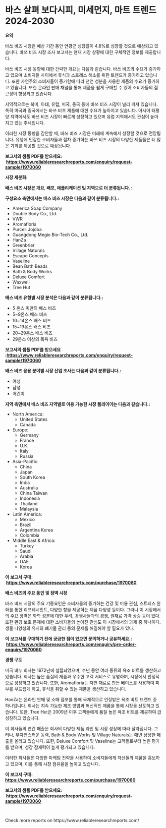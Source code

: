 <p><h1>바스 살펴 보다시피, 미세먼지, 마트 트렌드 2024-2030</h1></p><p><strong>요약</strong></p>
<p><p>바쓰 비즈 시장은 예상 기간 동안 연평균 성장률이 4.8%로 성장할 것으로 예상되고 있습니다. 바쓰 비즈 시장 조사 보고서는 현재 시장 상황에 대한 구체적인 정보를 제공합니다.</p><p>바쓰 비즈 시장 동향에 대한 간략한 개요는 다음과 같습니다. 바쓰 비즈의 수요가 증가하고 있으며 소비자들 사이에서 휴식과 스트레스 해소를 위한 트렌드가 증가하고 있습니다. 또한 자연주의 소비자들이 증가함에 따라 천연 성분을 사용한 제품의 수요가 증가하고 있습니다. 또한 온라인 판매 채널을 통해 제품을 쉽게 구매할 수 있어 소비자들의 접근성이 향상되고 있습니다.</p><p>지역적으로는 북미, 아태, 유럽, 미국, 중국 등에 바쓰 비즈 시장이 널리 퍼져 있습니다. 특히 미국과 중국에서는 바쓰 비즈 제품에 대한 수요가 높아지고 있습니다. 아시아 태평양 지역에서도 바쓰 비즈 시장이 빠르게 성장하고 있으며 유럽 지역에서도 관심이 높아지고 있는 추세입니다.</p><p>이러한 시장 동향을 감안할 때, 바쓰 비즈 시장은 미래에 계속해서 성장할 것으로 전망됩니다. 유행에 민감한 소비자들과 점차 증가하는 바쓰 비즈 시장의 다양한 제품들은 더 많은 기회를 제공할 것으로 예상됩니다.</p></p>
<p><strong>보고서의 샘플 PDF를 받으세요: &nbsp;<a href="https://www.reliableresearchreports.com/enquiry/request-sample/1970060">https://www.reliableresearchreports.com/enquiry/request-sample/1970060</a></strong></p>
<p><strong>시장 세분화:</strong></p>
<p><strong> 배스 비즈 시장은 개요, 배포, 애플리케이션 및 지역으로 더 분류됩니다. :</strong></p>
<p><strong>구성요소 측면에서는 배스 비즈 시장은 다음과 같이 분류됩니다.:</strong></p>
<p><ul><li>America Soap Company</li><li>Double Body Co., Ltd.</li><li>VWR</li><li>Aromafloria</li><li>Purcell Jojoba</li><li>Guangdong Megio Bio-Tech Co., Ltd.</li><li>HanZa</li><li>Greenbrier</li><li>Village Naturals</li><li>Escape Concepts</li><li>Vaseline</li><li>Bean Bath Beads</li><li>Bath & Body Works</li><li>Deluxe Comfort</li><li>Waxwell</li><li>Tree Hut</li></ul></p>
<p><strong> 배스 비즈 유형별 시장 분석은 다음과 같이 분류됩니다.:</strong></p>
<p><ul><li>5 온스 미만의 배스 비즈</li><li>5~9온스 배스 비즈</li><li>10~14온스 배스 비즈</li><li>15~19온스 배스 비즈</li><li>20~29온스 배스 비즈</li><li>29온스 이상의 목욕 비즈</li></ul></p>
<p><strong>보고서의 샘플 PDF를 받으세요 :<a href="https://www.reliableresearchreports.com/enquiry/request-sample/1970060">https://www.reliableresearchreports.com/enquiry/request-sample/1970060</a></strong></p>
<p><strong> 배스 비즈 응용 분야별 시장 산업 조사는 다음과 같이 분류됩니다.:</strong></p>
<p><ul><li>여성</li><li>남성</li><li>어린이</li></ul></p>
<p><strong>지역 측면에서 배스 비즈 지역별로 이용 가능한 시장 플레이어는 다음과 같습니다.:</strong></p>
<p><ul>
    <li>
        North America:
        <ul>
            <li>United States</li>
            <li>Canada</li>
        </ul>
    </li>
    <li>
        Europe:
        <ul>
            <li>Germany</li>
            <li>France</li>
            <li>U.K.</li>
            <li>Italy</li>
            <li>Russia</li>
        </ul>
    </li>
    <li>
        Asia-Pacific:
        <ul>
            <li>China</li>
            <li>Japan</li>
            <li>South Korea</li>
            <li>India</li>
            <li>Australia</li>
            <li>China Taiwan</li>
            <li>Indonesia</li>
            <li>Thailand</li>
            <li>Malaysia</li>
        </ul>
    </li>
    <li>
        Latin America:
        <ul>
            <li>Mexico</li>
            <li>Brazil</li>
            <li>Argentina Korea</li>
            <li>Colombia</li>
        </ul>
    </li>
    <li>
        Middle East & Africa:
        <ul>
            <li>Turkey</li>
            <li>Saudi</li>
            <li>Arabia</li>
            <li>UAE</li>
            <li>Korea</li>
        </ul>
    </li>
    </ul></p>
<p><strong>이 보고서 구매: &nbsp;<a href="https://www.reliableresearchreports.com/purchase/1970060">https://www.reliableresearchreports.com/purchase/1970060</a></strong></p>
<p><strong>배스 비즈의 주요 동인 및 장벽 시장</strong></p>
<p><p>바스 비드 시장의 주요 기동요인은 소비자들의 증가하는 건강 및 미용 관심, 스트레스 완화를 통한 리프레시먼트, 다양한 향을 제공하는 제품 다양성 등이다. 그러나 이 시장에서의 주요 장벽은 화학 성분에 대한 우려, 경쟁사들과의 경쟁, 원재료 가격 상승 등이 있다. 또한 환경 보호 문제에 대한 소비자들의 높아진 관심도 이 시장에서의 과제 중 하나이다. 생물 다양성의 유지와 폐기물 관리 등의 문제를 해결해야 할 필요가 있다.</p></p>
<p><strong>이 보고서를 구매하기 전에 궁금한 점이 있으면 문의하거나 공유하세요.: &nbsp;<a href="https://www.reliableresearchreports.com/enquiry/pre-order-enquiry/1970060">https://www.reliableresearchreports.com/enquiry/pre-order-enquiry/1970060</a></strong></p>
<p><strong>경쟁 구도</strong></p>
<p><p>미국 비누 회사는 1972년에 설립되었으며, 수년 동안 여러 종류의 욕조 비트를 생산하고 있습니다. 회사는 높은 품질의 제품과 우수한 고객 서비스로 유명하며, 시장에서 안정적으로 성장하고 있습니다. 또한, Aromafloria는 자연 재료로 만든 베이스를 사용하여 피부를 부드럽게 하고, 휴식을 취할 수 있는 제품을 생산하고 있습니다.</p><p>HanZa는 온라인 판매 및 소매 점포를 통해 국제적으로 인정받은 욕조 비트 브랜드 중 하나입니다. 회사는 지속 가능한 제조 방법과 혁신적인 제품을 통해 시장을 선도하고 있습니다. 또한, Tree Hut은 2009년 이후 고객들에게 품질 높은 욕조 비트를 제공하여 급성장하고 있습니다.</p><p>이 회사들의 연간 매출은 회사의 다양한 제품 라인 및 시장 성장에 따라 달라집니다. 그러나, 부자연스러운 동력, Bath & Body Works 및 Village Naturals는 매년 상당한 매출을 올리고 있습니다. 또한, Deluxe Comfort 및 Vaseline는 고객들로부터 높은 평가를 받으며, 성장 잠재력이 높게 평가되고 있습니다.</p><p>이러한 회사들은 다양한 마케팅 전략을 사용하여 소비자들에게 자신들의 제품을 홍보하고 있으며, 이를 통해 시장 점유율을 높이고 있습니다.</p></p>
<p><strong>이 보고서 구매: &nbsp; <a href="https://www.reliableresearchreports.com/purchase/1970060">https://www.reliableresearchreports.com/purchase/1970060</a></strong></p>
<p><strong>보고서의 샘플 PDF를 받으세요: &nbsp;<a href="https://www.reliableresearchreports.com/enquiry/request-sample/1970060">https://www.reliableresearchreports.com/enquiry/request-sample/1970060</a></strong><strong></strong></p>
<p>&nbsp;</p>
<p>Check more reports on https://www.reliableresearchreports.com/</p>